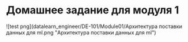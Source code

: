 # Домашнее задание для модуля 1

![test png](datalearn_engineer/DE-101/Module01/Архитектура поставки данных для ml.png "Архитектура поставки данных для ml")
